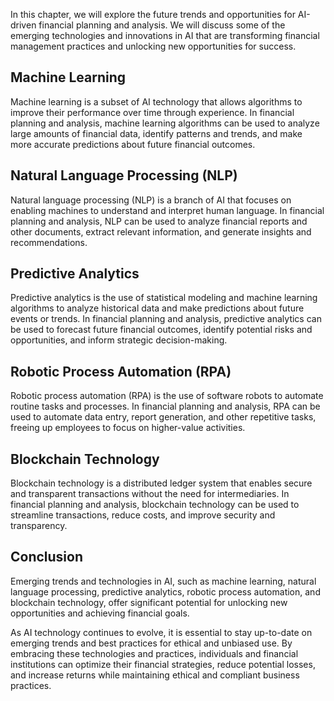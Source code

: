 
In this chapter, we will explore the future trends and opportunities for AI-driven financial planning and analysis. We will discuss some of the emerging technologies and innovations in AI that are transforming financial management practices and unlocking new opportunities for success.

Machine Learning
----------------

Machine learning is a subset of AI technology that allows algorithms to improve their performance over time through experience. In financial planning and analysis, machine learning algorithms can be used to analyze large amounts of financial data, identify patterns and trends, and make more accurate predictions about future financial outcomes.

Natural Language Processing (NLP)
---------------------------------

Natural language processing (NLP) is a branch of AI that focuses on enabling machines to understand and interpret human language. In financial planning and analysis, NLP can be used to analyze financial reports and other documents, extract relevant information, and generate insights and recommendations.

Predictive Analytics
--------------------

Predictive analytics is the use of statistical modeling and machine learning algorithms to analyze historical data and make predictions about future events or trends. In financial planning and analysis, predictive analytics can be used to forecast future financial outcomes, identify potential risks and opportunities, and inform strategic decision-making.

Robotic Process Automation (RPA)
--------------------------------

Robotic process automation (RPA) is the use of software robots to automate routine tasks and processes. In financial planning and analysis, RPA can be used to automate data entry, report generation, and other repetitive tasks, freeing up employees to focus on higher-value activities.

Blockchain Technology
---------------------

Blockchain technology is a distributed ledger system that enables secure and transparent transactions without the need for intermediaries. In financial planning and analysis, blockchain technology can be used to streamline transactions, reduce costs, and improve security and transparency.

Conclusion
----------

Emerging trends and technologies in AI, such as machine learning, natural language processing, predictive analytics, robotic process automation, and blockchain technology, offer significant potential for unlocking new opportunities and achieving financial goals.

As AI technology continues to evolve, it is essential to stay up-to-date on emerging trends and best practices for ethical and unbiased use. By embracing these technologies and practices, individuals and financial institutions can optimize their financial strategies, reduce potential losses, and increase returns while maintaining ethical and compliant business practices.
